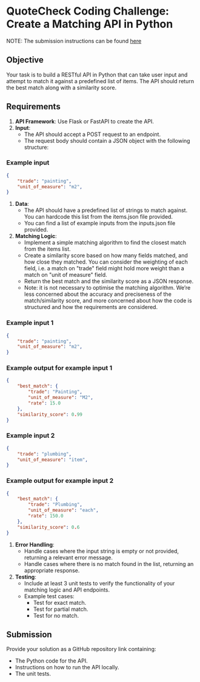 # QuoteCheck Coding Challenge: Create a Matching API in Python

NOTE: The submission instructions can be found [here](https://link-here)

## Objective

Your task is to build a RESTful API in Python that can take user input and attempt to match it against a predefined list of items. The API should return the best match along with a similarity score.

## Requirements

1. **API Framework**: Use Flask or FastAPI to create the API.
2. **Input**:
    - The API should accept a POST request to an endpoint.
    - The request body should contain a JSON object with the following structure:

### Example input

```json
{
    "trade": "painting",
    "unit_of_measure": "m2",
}
```

1. **Data**:
    - The API should have a predefined list of strings to match against. You can hardcode this list from the items.json file provided.
    - You can find a list of example inputs from the inputs.json file provided.
2. **Matching Logic**:
    - Implement a simple matching algorithm to find the closest match from the items list.
    - Create a similarity score based on how many fields matched, and how close they matched. You can consider the weighting of each field, i.e. a match on "trade" field might hold more weight than a match on "unit of measure" field.
    - Return the best match and the similarity score as a JSON response.
    - Note: it is not necessary to optimise the matching algorithm. We’re less concerned about the accuracy and preciseness of the match/similarity score, and more concerned about how the code is structured and how the requirements are considered.

### Example input 1

```json
{
    "trade": "painting",
    "unit_of_measure": "m2",
}
```

### Example output for example input 1

```json
{
    "best_match": {
        "trade": "Painting",
        "unit_of_measure": "M2",
        "rate": 15.0
    },
    "similarity_score": 0.99
}
```

### Example input 2

```json
{
    "trade": "plumbing",
    "unit_of_measure": "item",
}
```

### Example output for example input 2

```json
{
    "best_match": {
        "trade": "Plumbing",
        "unit_of_measure": "each",
        "rate": 150.0
    },
    "similarity_score": 0.6
}
```

1. **Error Handling**:
    - Handle cases where the input string is empty or not provided, returning a relevant error message.
    - Handle cases where there is no match found in the list, returning an appropriate response.
2. **Testing**:
    - Include at least 3 unit tests to verify the functionality of your matching logic and API endpoints.
    - Example test cases:
        - Test for exact match.
        - Test for partial match.
        - Test for no match.

## Submission

Provide your solution as a GitHub repository link containing:

- The Python code for the API.
- Instructions on how to run the API locally.
- The unit tests.
